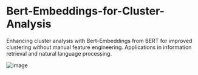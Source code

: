 # Bert-Embeddings-for-Cluster-Analysis
Enhancing cluster analysis with Bert-Embeddings from BERT for improved clustering without manual feature engineering. Applications in information retrieval and natural language processing.

![image](https://github.com/Abs-CV/Bert-Embeddings-for-Cluster-Analysis/assets/32131585/fa9a1ae4-eeac-4b67-a072-c041102f769d)
